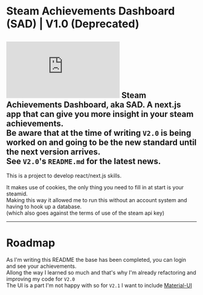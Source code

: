 # Steam Achievements Dashboard (SAD) | V1.0 (Deprecated)
![Steam banner](https://www.vortez.net/contentteller.php?ct=news&action=file&id=18653)
Steam Achievements Dashboard, aka SAD. A next.js app that can give you more insight in your steam achievements.  
Be aware that at the time of writing `V2.0` is being worked on and going to be the new standard until the next version arrives.  
See `V2.0`'s `README.md` for the latest news.
---
This is a project to develop react/next.js skills.

It makes use of cookies, the only thing you need to fill in at start is your steamid.  
Making this way it allowed me to run this without an account system and having to hook up a database.  
(which also goes against the terms of use of the steam api key)

---
# Roadmap
As I'm writing this README the base has been completed, you can login and see your achievements.  
Allong the way I learned so much and that's why I'm already refactoring and improving my code for `V2.0`  
The UI is a part I'm not happy with so for `V2.1` I want to include [Material-UI](https://material-ui.com/)
